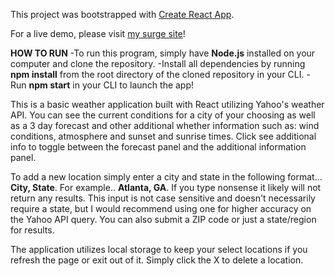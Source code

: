 This project was bootstrapped with [Create React App](https://github.com/facebook/create-react-app).

For a live demo, please visit [my surge site](http://react-weather-stephen.surge.sh/)!

**HOW TO RUN**
-To run this program, simply have **Node.js** installed on your computer and clone the repository. 
-Install all dependencies by running **npm install** from the root directory of the cloned repository in your CLI.
-Run **npm start** in your CLI to launch the app!

This is a basic weather application built with React utilizing Yahoo's weather API. You can see the current conditions for a city of your choosing as well as a 3 day forecast and other additional whether information such as: wind conditions, atmosphere and sunset and sunrise times. Click see additional info to toggle between the forecast panel and the additional information panel.

To add a new location simply enter a city and state in the following format... **City, State**. For example.. **Atlanta, GA**. If you type nonsense it likely will not return any results. This input is not case sensitive and doesn't necessarily require a state, but I would recommend using one for higher accuracy on the Yahoo API query. You can also submit a ZIP code or just a state/region for results.

The application utilizes local storage to keep your select locations if you refresh the page or exit out of it. Simply click the X to delete a location.

